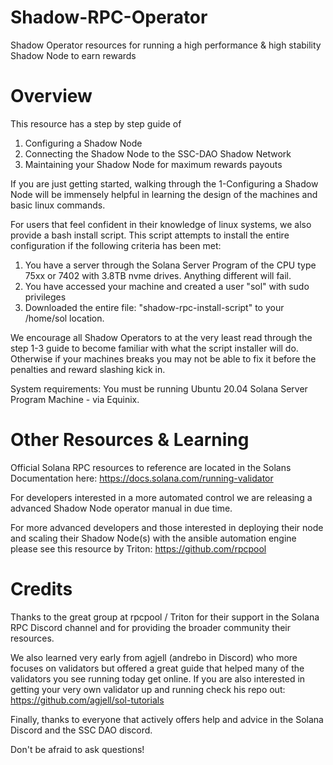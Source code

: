 # Shadow-RPC-Operator
Shadow Operator resources for running a high performance &amp; high stability Shadow Node to earn rewards
# Overview

This resource has a step by step guide of
1) Configuring a Shadow Node
2) Connecting the Shadow Node to the SSC-DAO Shadow Network
3) Maintaining your Shadow Node for maximum rewards payouts

If you are just getting started, walking through the 1-Configuring a Shadow Node will be immensely helpful in learning the design of the machines and basic linux commands.

For users that feel confident in their knowledge of linux systems, we also provide a bash install script. This script attempts to install the entire configuration if the following criteria has been met:
1) You have a server through the Solana Server Program of the CPU type 75xx or 7402 with 3.8TB nvme drives. Anything different will fail.
2) You have accessed your machine and created a user "sol" with sudo privileges 
3) Downloaded the entire file: "shadow-rpc-install-script" to your /home/sol location.

We encourage all Shadow Operators to at the very least read through the step 1-3 guide to become familiar with what the script installer will do. Otherwise if your machines breaks you may not be able to fix it before the penalties and reward slashing kick in.

System requirements:
You must be running Ubuntu 20.04
Solana Server Program Machine - via Equinix.

# Other Resources & Learning
Official Solana RPC resources to reference are located in the Solans Documentation here: https://docs.solana.com/running-validator

For developers interested in a more automated control we are releasing a advanced Shadow Node operator manual in due time.

For more advanced developers and those interested in deploying their node and scaling their Shadow Node(s) with the ansible automation engine please see this resource by Triton: https://github.com/rpcpool


# Credits
Thanks to the great group at rpcpool / Triton for their support in the Solana RPC Discord channel and for providing the broader community their resources. 

We also learned very early from agjell (andrebo in Discord) who more focuses on validators but offered a great guide that helped many of the validators you see running today get online. If you are also interested in getting your very own validator up and running check his repo out: https://github.com/agjell/sol-tutorials

Finally, thanks to everyone that actively offers help and advice in the Solana Discord and the SSC DAO discord. 

Don't be afraid to ask questions!